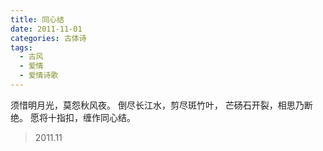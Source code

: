```yaml
---
title: 同心结
date: 2011-11-01
categories: 古体诗
tags:
  - 古风
  - 爱情
  - 爱情诗歌
---
```


须惜明月光，莫怨秋风夜。
倒尽长江水，剪尽斑竹叶，<!--more-->
芒砀石开裂，相思乃断绝。
愿将十指扣，缠作同心结。

> 2011.11